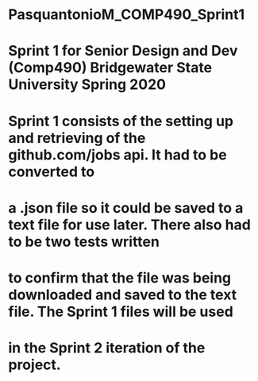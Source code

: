 # PasquantonioM_COMP490_Sprint1
# Sprint 1 for Senior Design and Dev (Comp490) Bridgewater State University Spring 2020

# Sprint 1 consists of the setting up and retrieving of the github.com/jobs api.  It had to be converted to
# a .json file so it could be saved to a text file for use later.  There also had to be two tests written 
# to confirm that the file was being downloaded and saved to the text file.  The Sprint 1 files will be used 
# in the Sprint 2 iteration of the project.




